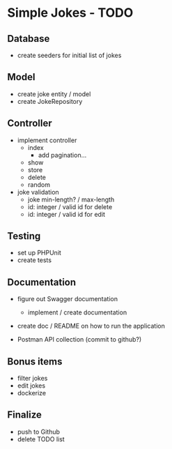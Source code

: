 # Simple Jokes - TODO

## Database
- create seeders for initial list of jokes

## Model
- create joke entity / model
- create JokeRepository

## Controller
- implement controller
    - index
        - add pagination...
    - show
    - store
    - delete
    - random
- joke validation
    - joke min-length? / max-length
    - id: integer / valid id for delete
    - id: integer / valid id for edit

## Testing
- set up PHPUnit
- create tests

## Documentation
- figure out Swagger documentation
    - implement / create documentation
- create doc / README on how to run the application

- Postman API collection (commit to github?)

## Bonus items
- filter jokes
- edit jokes
- dockerize

## Finalize
- push to Github
- delete TODO list
 
